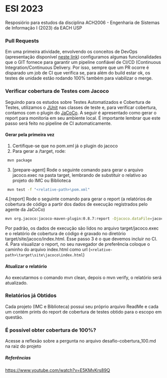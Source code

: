 # ESI 2023
Resposiório para estudos da disciplina ACH2006 - Engenharia de Sistemas de Informação I (2023) da EACH USP

### Pull Requests
Em uma primeira atividade, envolvendo os conceitos de DevOps (apresentação disponível [neste link](https://www.canva.com/design/DAFxGt3PCcs/zKXuvtY7jN4bB-l_0NFTzw/edit?utm_content=DAFxGt3PCcs&utm_campaign=designshare&utm_medium=link2&utm_source=sharebutton)) configuramos algumas funcionalidades que o GIT fornece para garantir um pipeline confiável de CI/CD (Continuous Integration/Continuous Delivery. Por isso, sempre que um PR ocorre é disparado um job de CI que verifica se, para além do build estar ok, os testes de unidade estão rodando 100% também para viabilizar o merge.

### Verificar cobertura de Testes com Jacoco
Seguindo para os estudos sobre Testes Automatizados e Cobertura de Testes, utilizamos o [JUnit](https://junit.org/junit5/) nas classes de teste e, para verificar cobertura, contamos com o plugin do [JaCoCo](https://www.baeldung.com/jacoco). A seguir é apresentado como gerar o report para monitoria em seu ambiente local. É importante lembrar que este passo será feito no pipeline de CI automaticamente.

#### Gerar pela primeira vez
1. Certifique-se que no pom.xml já o plugin do jacoco
2. Para gerar a /target, rode:
```bash
 mvn package
```
3. [prepare-agent] Rode o seguinte comando para gerar o arquivo jacoco.exec na pasta target, lembrando de substituir o <relative-path> relativo ao projeto do IMC ou Biblioteca
```bash
 mvn test -f "<relative-path>\pom.xml"
```
4.[report] Rode o seguinte comando para gerar o report (a relatórios de cobertura de código a partir
   dos dados de execução registrados pelo agente da JaCoCo)
```bash
mvn org.jacoco:jacoco-maven-plugin:0.8.7:report -Djacoco.dataFile=jacoco.exec
```
Por padrão, os dados de execução são lidos no arquivo target/jacoco.exec e o relatório de cobertura de código é gravado no
diretório target/site/jacoco/index.html.
Esse passo 3 é o que devemos incluir no CI.
4. Para visualizar o report, no seu navegador de preferência coloque o caminho do arquivo index.html como url (```<relative-path>\target\site\jacoco\index.html```)

#### Atualizar o relatório 
Ao executarmos o comando mvn clean, depois o mvn verify, o relatório será atualizado.

### Relatórios já Obtidos
Cada projeto (IMC e Biblioteca) possui seu próprio arquivo ReadMe e cada um contém prints do report de cobertura de testes obtido para o escopo em questão.

### É possível obter cobertura de 100%?
Acesse a reflexão sobre a pergunta no arquivo desafio-cobertura_100.md na raiz do projeto

##### Referências
https://www.youtube.com/watch?v=E5KMvKrs89Q